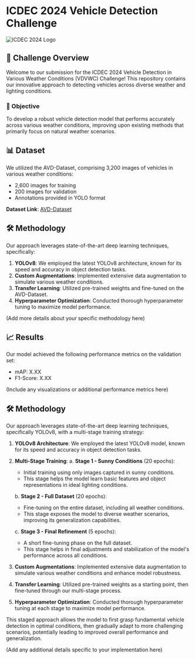 # ICDEC 2024 Vehicle Detection Challenge

![ICDEC 2024 Logo](path_to_logo_image.png)

## 🚗 Challenge Overview

Welcome to our submission for the ICDEC 2024 Vehicle Detection in Various Weather Conditions (VDVWC) Challenge! This repository contains our innovative approach to detecting vehicles across diverse weather and lighting conditions.

### 🎯 Objective

To develop a robust vehicle detection model that performs accurately across various weather conditions, improving upon existing methods that primarily focus on natural weather scenarios.

## 📊 Dataset

We utilized the AVD-Dataset, comprising 3,200 images of vehicles in various weather conditions:

- 2,600 images for training
- 200 images for validation
- Annotations provided in YOLO format

**Dataset Link**: [AVD-Dataset](https://github.com/Sourajit-Maity/juvdv2-vdvwc.git)

## 🛠 Methodology

Our approach leverages state-of-the-art deep learning techniques, specifically:

1. **YOLOv8**: We employed the latest YOLOv8 architecture, known for its speed and accuracy in object detection tasks.
2. **Custom Augmentations**: Implemented extensive data augmentation to simulate various weather conditions.
3. **Transfer Learning**: Utilized pre-trained weights and fine-tuned on the AVD-Dataset.
4. **Hyperparameter Optimization**: Conducted thorough hyperparameter tuning to maximize model performance.

(Add more details about your specific methodology here)

## 📈 Results

Our model achieved the following performance metrics on the validation set:

- mAP: X.XX
- F1-Score: X.XX

(Include any visualizations or additional performance metrics here)

## 🛠 Methodology

Our approach leverages state-of-the-art deep learning techniques, specifically YOLOv8, with a multi-stage training strategy:

1. **YOLOv8 Architecture**: We employed the latest YOLOv8 model, known for its speed and accuracy in object detection tasks.

2. **Multi-Stage Training**:
   a. **Stage 1 - Sunny Conditions** (20 epochs):
      - Initial training using only images captured in sunny conditions.
      - This stage helps the model learn basic features and object representations in ideal lighting conditions.
   
   b. **Stage 2 - Full Dataset** (20 epochs):
      - Fine-tuning on the entire dataset, including all weather conditions.
      - This stage exposes the model to diverse weather scenarios, improving its generalization capabilities.
   
   c. **Stage 3 - Final Refinement** (5 epochs):
      - A short fine-tuning phase on the full dataset.
      - This stage helps in final adjustments and stabilization of the model's performance across all conditions.

3. **Custom Augmentations**: Implemented extensive data augmentation to simulate various weather conditions and enhance model robustness.

4. **Transfer Learning**: Utilized pre-trained weights as a starting point, then fine-tuned through our multi-stage process.

5. **Hyperparameter Optimization**: Conducted thorough hyperparameter tuning at each stage to maximize model performance.

This staged approach allows the model to first grasp fundamental vehicle detection in optimal conditions, then gradually adapt to more challenging scenarios, potentially leading to improved overall performance and generalization.

(Add any additional details specific to your implementation here)
